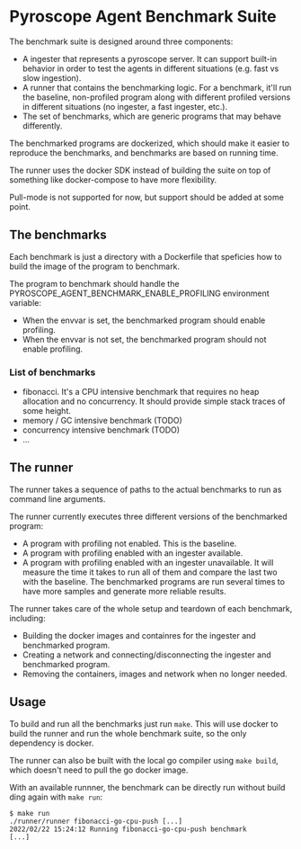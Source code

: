 # Pyroscope Agent Benchmark Suite

The benchmark suite is designed around three components:
- A ingester that represents a pyroscope server.
  It can support built-in behavior in order to test the agents in different situations (e.g. fast vs slow ingestion).
- A runner that contains the benchmarking logic. 
  For a benchmark, it'll run the baseline, non-profiled program along with different profiled versions in different situations (no ingester, a fast ingester, etc.).
- The set of benchmarks, which are generic programs that may behave differently.

The benchmarked programs are dockerized, which should make it easier to reproduce the benchmarks, and benchmarks are based on running time.

The runner uses the docker SDK instead of building the suite on top of something like docker-compose to have more flexibility.

Pull-mode is not supported for now, but support should be added at some point.

## The benchmarks

Each benchmark is just a directory with a Dockerfile that speficies how to build the image of the program to benchmark.

The program to benchmark should handle the PYROSCOPE_AGENT_BENCHMARK_ENABLE_PROFILING environment variable:
- When the envvar is set, the benchmarked program should enable profiling.
- When the envvar is not set, the benchmarked program should not enable profiling.

### List of benchmarks

- fibonacci. It's a CPU intensive benchmark that requires no heap allocation and no concurrency. It should provide simple stack traces of some height.
- memory / GC intensive benchmark (TODO)
- concurrency intensive benchmark (TODO)
- ...

## The runner

The runner takes a sequence of paths to the actual benchmarks to run as command line arguments.

The runner currently executes three different versions of the benchmarked program:
- A program with profiling not enabled. This is the baseline.
- A program with profiling enabled with an ingester available.
- A program with profiling enabled with an ingester unavailable.
It will measure the time it takes to run all of them and compare the last two with the baseline.
The benchmarked programs are run several times to have more samples and generate more reliable results.

The runner takes care of the whole setup and teardown of each benchmark, including:
- Building the docker images and containres for the ingester and benchmarked program.
- Creating a network and connecting/disconnecting the ingester and benchmarked program.
- Removing the containers, images and network when no longer needed.

## Usage

To build and run all the benchmarks just run `make`.
This will use docker to build the runner and run the whole benchmark suite, so the only dependency is docker.

The runner can also be built with the local go compiler using `make build`, which doesn't need to pull the go docker image.

With an available runnner, the benchmark can be directly run without build ding again with `make run`:

```
$ make run
./runner/runner fibonacci-go-cpu-push [...]
2022/02/22 15:24:12 Running fibonacci-go-cpu-push benchmark
[...]
```
